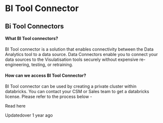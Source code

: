 # BI Tool Connector

## Bi Tool Connectors

#### What BI Tool connectors?

BI Tool connector is a solution that enables connectivity between the Data Analytics tool to a data source. Data Connectors enable you to connect your data sources to the Visulatisation tools securely without expensive re-engineering, testing, or retraining.

#### How can we access BI Tool Connector?

BI Tool connector can be used by creating a private cluster within databricks. You can contact your CSM or Sales team to get a databricks license. Please refer to the process below -

Read here

Updatedover 1 year ago